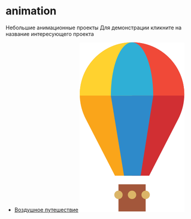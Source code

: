 # animation

Небольшие анимационные проекты
Для демонстрации кликните на название интересующего проекта

* [Воздушное путешествие](https://elenaproject.github.io/фтшьфешщт/air_journey/index.html) ![Аэростат](air_journey/images/aerostat.svg)


